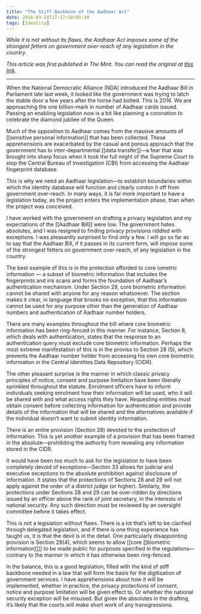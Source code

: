 ```yaml
---
title: "The Stiff Backbone of the Aadhaar Act"
date: 2016-03-24T17:17:58+05:30
tags: [Identity]
---
```

*While it is not without its flaws, the Aadhaar Act imposes some of the strongest fetters on government over-reach of any legislation in the country.*
<!--more-->
*This article was first published in The Mint. You can read the original at [this link](https://www.livemint.com/Opinion/HzYm3AxWjrs5BhbD7ghFMM/Pros-and-cons-of-Aadhaar-bill.html).*

---

When the National Democratic Alliance (NDA) introduced the Aadhaar Bill in Parliament late last week, it looked like the government was trying to latch the stable door a few years after the horse had bolted. This is 2016. We are approaching the one billion-mark in number of Aadhaar cards issued. Passing an enabling legislation now is a bit like planning a coronation to celebrate the diamond jubilee of the Queen.

Much of the opposition to Aadhaar comes from the massive amounts of [[sensitive personal information]] that has been collected. These apprehensions are exacerbated by the casual and porous approach that the government has to inter-departmental [[data transfer]]—a fear that was brought into sharp focus when it took the full might of the Supreme Court to stop the Central Bureau of Investigation (CBI) from accessing the Aadhaar fingerprint database.

This is why we need an Aadhaar legislation—to establish boundaries within which the identity database will function and clearly cordon it off from government over-reach. In many ways, it is far more important to have a legislation today, as the project enters the implementation phase, than when the project was conceived.

I have worked with the government on drafting a privacy legislation and my expectations of the [[Aadhaar Bill]] were low. The government hates absolutes, and I was resigned to finding privacy provisions riddled with exceptions. I was pleasantly surprised to find only a few. I will go so far as to say that the Aadhaar Bill, if it passes in its current form, will impose some of the strongest fetters on government over-reach, of any legislation in the country.

The best example of this is in the protection afforded to core iometric information — a subset of biometric information that includes the fingerprints and iris scans and forms the foundation of Aadhaar’s authentication mechanism. Under Section 29, core biometric information cannot be shared with anyone for any reason whatsoever. The section makes it clear, in language that brooks no exception, that this information cannot be used for any purpose other than the generation of Aadhaar numbers and authentication of Aadhaar number holders.

There are many examples throughout the bill where core biometric information has been ring-fenced in this manner. For instance, Section 8, which deals with authentication, states that the response to an authentication query must exclude core biometric information. Perhaps the most extreme manifestation of this is in the proviso to Section 28 (5), which prevents the Aadhaar number holder from accessing his own core biometric information in the Central Identities Data Repository (CIDR).

The other pleasant surprise is the manner in which classic privacy principles of notice, consent and purpose limitation have been liberally sprinkled throughout the statute. Enrolment officers have to inform individuals seeking enrolment how their information will be used, who it will be shared with and what access rights they have. Requesting entities must obtain consent before collecting information for authentication and provide details of the information that will be shared and the alternatives available if the individual doesn’t want to submit identity information.

There is an entire provision (Section 28) devoted to the protection of information. This is yet another example of a provision that has been framed in the absolute—prohibiting the authority from revealing any information stored in the CIDR.

It would have been too much to ask for the legislation to have been completely devoid of exceptions—Section 33 allows for judicial and executive exceptions to the absolute prohibition against disclosure of information. It states that the protections of Sections 28 and 29 will not apply against the order of a district judge (or higher). Similarly, the protections under Sections 28 and 29 can be over-ridden by directions issued by an officer above the rank of joint secretary, in the interests of national security. Any such direction must be reviewed by an oversight committee before it takes effect.

This is not a legislation without flaws. There is a lot that’s left to be clarified through delegated legislation, and if there is one thing experience has taught us, it is that the devil is in the detail. One particularly disappointing provision is Section 29(4), which seems to allow [[core [[biometric information]]]] to be made public for purposes specified in the regulations—contrary to the manner in which it has otherwise been ring-fenced.

In the balance, this is a good legislation, filled with the kind of stiff backbone needed in a law that will form the basis for the digitisation of government services. I have apprehensions about how it will be implemented, whether in practice, the privacy protections of consent, notice and purpose limitation will be given effect to. Or whether the national security exception will be misused. But given the absolutes in the drafting, it’s likely that the courts will make short work of any transgressions.

